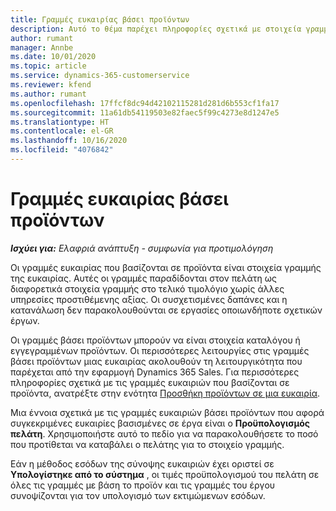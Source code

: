 ```yaml
---
title: Γραμμές ευκαιρίας βάσει προϊόντων
description: Αυτό το θέμα παρέχει πληροφορίες σχετικά με στοιχεία γραμμών ευκαιρίας βάσει προϊόντων στο Project Operations.
author: rumant
manager: Annbe
ms.date: 10/01/2020
ms.topic: article
ms.service: dynamics-365-customerservice
ms.reviewer: kfend
ms.author: rumant
ms.openlocfilehash: 17ffcf8dc94d42102115281d281d6b553cf1fa17
ms.sourcegitcommit: 11a61db54119503e82faec5f99c4273e8d1247e5
ms.translationtype: HT
ms.contentlocale: el-GR
ms.lasthandoff: 10/16/2020
ms.locfileid: "4076842"
---
```

# <a name="product-based-opportunity-lines"></a>Γραμμές ευκαιρίας βάσει προϊόντων

_**Ισχύει για:** Ελαφριά ανάπτυξη - συμφωνία για προτιμολόγηση_

Οι γραμμές ευκαιρίας που βασίζονται σε προϊόντα είναι στοιχεία γραμμής της ευκαιρίας. Αυτές οι γραμμές παραδίδονται στον πελάτη ως διαφορετικά στοιχεία γραμμής στο τελικό τιμολόγιο χωρίς άλλες υπηρεσίες προστιθέμενης αξίας. Οι συσχετισμένες δαπάνες και η κατανάλωση δεν παρακολουθούνται σε εργασίες οποιωνδήποτε σχετικών έργων.

Οι γραμμές βάσει προϊόντων μπορούν να είναι στοιχεία καταλόγου ή εγγεγραμμένων προϊόντων. Οι περισσότερες λειτουργίες στις γραμμές βάσει προϊόντων μιας ευκαιρίας ακολουθούν τη λειτουργικότητα που παρέχεται από την εφαρμογή Dynamics 365 Sales. Για περισσότερες πληροφορίες σχετικά με τις γραμμές ευκαιριών που βασίζονται σε προϊόντα, ανατρέξτε στην ενότητα [Προσθήκη προϊόντων σε μια ευκαιρία](https://docs.microsoft.com/dynamics365/sales-enterprise/add-products-opportunity).

Μια έννοια σχετικά με τις γραμμές ευκαιριών βάσει προϊόντων που αφορά συγκεκριμένες ευκαιρίες βασισμένες σε έργα είναι ο **Προϋπολογισμός πελάτη**. Χρησιμοποιήστε αυτό το πεδίο για να παρακολουθήσετε το ποσό που προτίθεται να καταβάλει ο πελάτης για το στοιχείο γραμμής.

Εάν η μέθοδος εσόδων της σύνοψης ευκαιριών έχει οριστεί σε **Υπολογίστηκε από το σύστημα** , οι τιμές προϋπολογισμού του πελάτη σε όλες τις γραμμές με βάση το προϊόν και τις γραμμές του έργου συνοψίζονται για τον υπολογισμό των εκτιμώμενων εσόδων.
